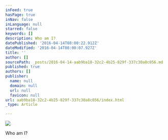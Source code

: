 ```yaml
---
inFeed: true
hasPage: true
inNav: false
inLanguage: null
starred: false
keywords: []
description: Who am I?
datePublished: '2016-04-14T08:00:22.912Z'
dateModified: '2016-04-14T08:00:07.927Z'
title: ''
author: []
sourcePath: _posts/2016-04-14-aab9ba18-32c2-4b25-829f-337c30a8c056.md
published: true
authors: []
publisher:
  name: null
  domain: null
  url: null
  favicon: null
url: aab9ba18-32c2-4b25-829f-337c30a8c056/index.html
_type: Article

---
```

![](https://the-grid-user-content.s3-us-west-2.amazonaws.com/7629fcd7-e103-4cae-92b0-f5360f2fd11c.gif)

Who am I?